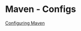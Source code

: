 # Maven - Configs

[Configuring Maven](https://maven.apache.org/guides/mini/guide-configuring-maven.html)
